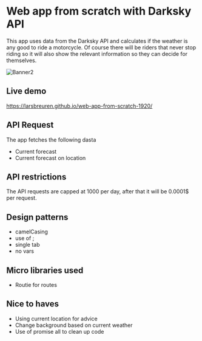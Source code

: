 # Web app from scratch with Darksky API #
This app uses data from the Darksky API and calculates if the weather is any good to ride a motorcycle. 
Of course there will be riders that never stop riding so it will also show the relevant information so they can decide for themselves.

![Banner2](https://user-images.githubusercontent.com/43336468/74424462-49c2a800-4e52-11ea-86ae-b05a1a435e95.png)

## Live demo ##
https://larsbreuren.github.io/web-app-from-scratch-1920/ 


## API Request ##
The app fetches the following dasta 
  * Current forecast
  * Current forecast on location

## API restrictions ##
The API requests are capped at 1000 per day, after that it will be 0.0001$ per request.

## Design patterns ##
 * camelCasing
 * use of ;
 * single tab
 * no vars 

## Micro libraries used ##
* Routie for routes

## Nice to haves ##
* Using current location for advice
* Change background based on current weather
* Use of promise all to clean up code


